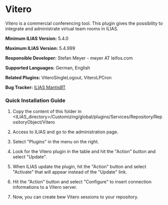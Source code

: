 # Vitero

Vitero  is a commercial conferencing tool. This plugin gives the possibility to
integrate and administrate virtual team rooms in ILIAS.

**Minimum ILIAS Version:**
5.4.0

**Maximum ILIAS Version:**
5.4.999

**Responsible Developer:**
Stefan Meyer - meyer AT leifos.com

**Supported Languages:**
German, English

**Related Plugins:**
ViteroSingleLogout, ViteroLPCron

**Bug Tracker:**
[ILIAS MantisBT](http://www.ilias.de/mantis/search.php?project_id=3&category=Vitero)

### Quick Installation Guide
1. Copy the content of this folder in <ILIAS_directory>/Customizing/global/plugins/Services/Repository/RepositoryObject/Vitero

2. Access to ILIAS and go to the administration page.

3. Select "Plugins" in the menu on the right.

5. Look for the Vitero plugin in the table and hit the "Action" button and select "Update".

6. When ILIAS update the plugin, hit the "Action" button and select "Activate" that will appear instead of the "Update" link.

7. Hit the "Action" button and select "Configure" to insert connection informations to a Vitero server.

8. Now, you can create bew Vitero sessions to your repository.
